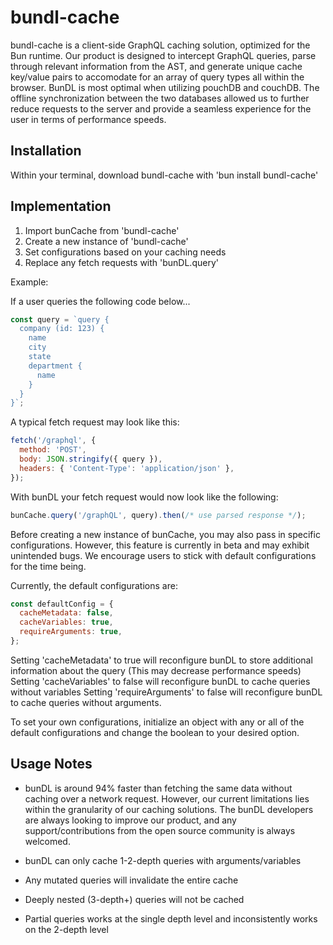 # bundl-cache

bundl-cache is a client-side GraphQL caching solution, optimized for the Bun runtime. Our product is designed to intercept GraphQL queries, parse through relevant information from the AST, and generate unique cache key/value pairs to accomodate for an array of query types all within the browser. BunDL is most optimal when utilizing pouchDB and couchDB. The offline synchronization between the two databases allowed us to further reduce requests to the server and provide a seamless experience for the user in terms of performance speeds.

## Installation

Within your terminal, download bundl-cache with 'bun install bundl-cache'

## Implementation

1. Import bunCache from 'bundl-cache'
2. Create a new instance of 'bundl-cache'
3. Set configurations based on your caching needs
4. Replace any fetch requests with 'bunDL.query'

Example:

If a user queries the following code below...

```js
const query = `query {
  company (id: 123) {
    name
    city
    state
    department {
      name
    }
  }
}`;
```

A typical fetch request may look like this:

```js
fetch('/graphql', {
  method: 'POST',
  body: JSON.stringify({ query }),
  headers: { 'Content-Type': 'application/json' },
});
```

With bunDL your fetch request would now look like the following:

```js
bunCache.query('/graphQL', query).then(/* use parsed response */);
```

Before creating a new instance of bunCache, you may also pass in specific configurations. However, this feature is currently in beta and may exhibit unintended bugs. We encourage users to stick with default configurations for the time being.

Currently, the default configurations are:

```js
const defaultConfig = {
  cacheMetadata: false,
  cacheVariables: true,
  requireArguments: true,
};
```

Setting 'cacheMetadata' to true will reconfigure bunDL to store additional information about the query (This may decrease performance speeds)
Setting 'cacheVariables' to false will reconfigure bunDL to cache queries without variables
Setting 'requireArguments' to false will reconfigure bunDL to cache queries without arguments.

To set your own configurations, initialize an object with any or all of the default configurations and change the boolean to your desired option.

## Usage Notes

- bunDL is around 94% faster than fetching the same data without caching over a network request. However, our current limitations lies within the granularity of our caching solutions. The bunDL developers are always looking to improve our product, and any support/contributions from the open source community is always welcomed.

- bunDL can only cache 1-2-depth queries with arguments/variables
- Any mutated queries will invalidate the entire cache
- Deeply nested (3-depth+) queries will not be cached
- Partial queries works at the single depth level and inconsistently works on the 2-depth level

